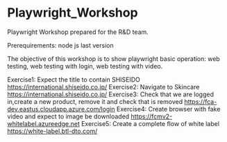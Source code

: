 # Playwright_Workshop
Playwright Workshop prepared for the R&D team.

Prerequirements: node js last version

The objective of this workshop is to show playwright basic operation: web testing, web testing with login, web testing with video. 

Exercise1:  Expect the title to contain SHISEIDO https://international.shiseido.co.jp/
Exercise2:  Navigate to Skincare https://international.shiseido.co.jp/
Exercise3:  Check that we are logged in,create a new product, remove it and check that is removed https://fca-dev.eastus.cloudapp.azure.com/login
Exercise4:  Create browser with fake video and expect to image be downloaded https://fcmv2-whitelabel.azureedge.net
Exercise5:  Create a complete flow of white label https://white-label.btl-dto.com/
